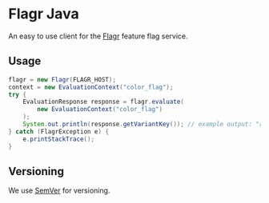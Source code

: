# Flagr Java

An easy to use client for the [Flagr](https://checkr.github.io/flagr) feature flag service.

## Usage

````java
flagr = new Flagr(FLAGR_HOST);
context = new EvaluationContext("color_flag");
try {
    EvaluationResponse response = flagr.evaluate(
        new EvaluationContext("color_flag")
    );
    System.out.println(response.getVariantKey()); // example output: "red"
} catch (FlagrException e) {
    e.printStackTrace();
}
````

## Versioning

We use [SemVer](http://semver.org/) for versioning.